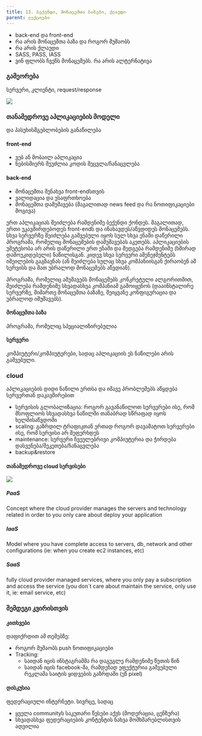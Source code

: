 ```yaml
---
title: 13. ბექენდი, მონაცემთა ბაზები, ქლაუდი
parent: ლექციები
---
```


- back-end და front-end
- რა არის მონაცემთა ბაზა და როგორ მუშაობს
- რა არის ქლაუდი
- SASS, PASS, IASS 
- ვინ ფლობს ჩვენს მონაცემებს. რა არის ალტერნატივა

### გამეორება
სერვერი, კლიენტი, request/response

![](https://media.geeksforgeeks.org/wp-content/uploads/20191016114416/801.png)


### თანამედროვე აპლიკაციების მოდელი
და პასუხისმგებლობების განაწილება
#### front-end
- ვებ ან მობაილ აპლიკაცია
- ნებისმიერს შეუძლია კოდის შეცვლა/ჩანაცვლება

#### back-end
- მონაცემთა შენახვა front-endსთვის
- ვალიდაცია და უსაფრთხოება
- მონაცემთა დამუშავება (მაგალითად news feed და რა ნოთიფიკაციები მოგივა)

ერთ აპლიკაციას შეიძლება რამდენიმე ბექენდი ქონდეს. მაგალითად, ერთი უკავშირდებოდეს front-endს და ინახავდეს/აწვდიდეს მონაცემებს. სხვა სერვერზე შეიძლება გაშვებული იყოს სულ სხვა ენაში დაწერილი პროგრამა, რომელიც მონაცემების დამუშავებას აკეთებს. აპლიკაციების უმეტესობა არ არის დაწერილი ერთ ენაში და შედგება რამდენიმე (ხშირად დამოუკიდებელი) ნაწილისგან. კიდევ სხვა სერვერი ამენეჯმენტებს იმეილების გაგზავნას (ან შეიძლება სულაც სხვა კომპანიისგან ქირაობენ ამ სერვისს და მათ უბრალოდ მონაცემებს აწვდიან).

პროგრამა, რომელიც ამუშავებს მონაცემებს კონკრეტული ალგორითმით, შეიძლება რამდენიმე სხვადასხვა კომპანიამ გამოიყენოს (დააინსტალირე სერვერზე, მიმართე მონაცემთა ბაზაზე, შეიყვანე კონფიგურაცია და უბრალოდ იმუშავებს).

#### მონაცემთა ბაზა
პროგრამა, რომელიც სპეციალიზირებულია 

#### სერვერი
კომპიუტერი/კომპიუტერები, სადაც აპლიკაციის ეს ნაწილები არის გაშვებული. 

### cloud
აპლიკაციების დიდი ნაწილი ერთსა და იმავე პრობლემებს აწყდება სერვერთან დაკავშირებით
- სერვისის გლობალიზაცია: როგორ გავანაწილოთ სერვერები ისე, რომ მსოფლიოს სხვადასხვა ნაწილში თანაბრად სწრაფად იყოს ხელმისაწვდომი
- scaling: გაზრდილ ტრაფიკთან ერთად როგორ დავამატოთ სერვერები ისე, რომ სერვისი არ შეფერხდეს 
- maintenance: სერვერი ჩვეულებრივი კომპიუტერია და ჭირდება დასვენება/შეკეთება/ჩანაცვლება
- backup&restore


####  თანამედროვე cloud სერვისები
![](https://scdn1.plesk.com/wp-content/uploads/2018/07/24143712/large-visual-1.jpg)


##### PaaS 
Concept where the cloud provider manages the servers and technology related in order to you only care about deploy your application

##### IaaS 
Model where you have complete access to servers, db, network and other configurations (ie: when you create ec2 instances, etc)

##### SaaS
fully cloud provider managed services, where you only pay a subscription and access the service (you don´t care about maintain the service, only use it, ie: email service, etc)


### შემდეგი კვირისთვის
#### კითხვები
დაფიქრდით ამ თემებზე:
- როგორ მუშაობს push ნოთიფიკაციები
- Tracking:
    - საიდან იცის ინსტაგრამმა რა დაგუგლე რამდენიმე წუთის წინ
    - საიდან იცის facebook-მა, რამდენად ეფექტურია გაშვებული რეკლამა საიტის ყიდვების გაზრდაში (ეწ pixel)

#### დისკუსია
ფედერაციული ინტერნეტი. სივრცე, სადაც
- ყველა communityს საკუთარი წესები აქვს (მოდერაცია, ცენზურა)
- სხვადასხვა ფედერაციების კონტენტის ნახვა მომხმარებლისთვის ადვილია